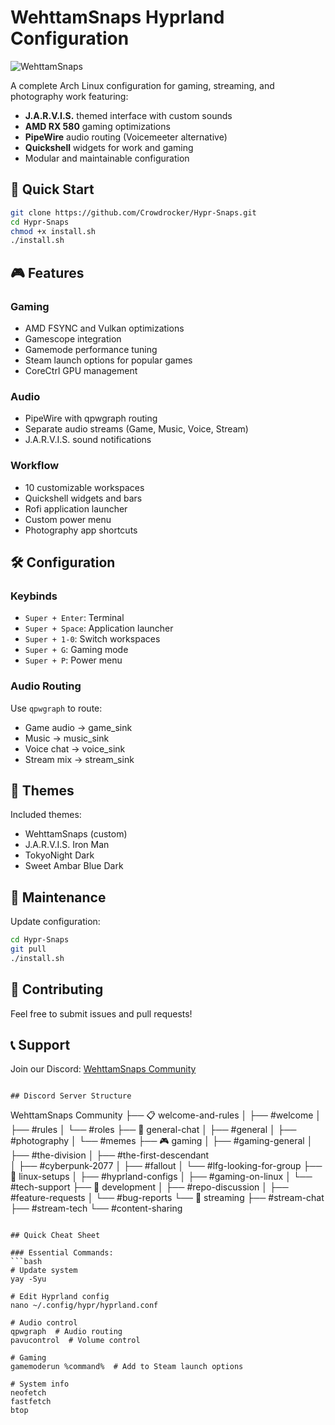 # WehttamSnaps Hyprland Configuration

![WehttamSnaps](https://via.placeholder.com/800x200/8A2BE2/FFFFFF?text=WehttamSnaps+J.A.R.V.I.S.+Setup)

A complete Arch Linux configuration for gaming, streaming, and photography work featuring:
- **J.A.R.V.I.S.** themed interface with custom sounds
- **AMD RX 580** gaming optimizations  
- **PipeWire** audio routing (Voicemeeter alternative)
- **Quickshell** widgets for work and gaming
- Modular and maintainable configuration

## 🚀 Quick Start

```bash
git clone https://github.com/Crowdrocker/Hypr-Snaps.git
cd Hypr-Snaps
chmod +x install.sh
./install.sh
```

## 🎮 Features

### Gaming
- AMD FSYNC and Vulkan optimizations
- Gamescope integration
- Gamemode performance tuning
- Steam launch options for popular games
- CoreCtrl GPU management

### Audio
- PipeWire with qpwgraph routing
- Separate audio streams (Game, Music, Voice, Stream)
- J.A.R.V.I.S. sound notifications

### Workflow
- 10 customizable workspaces
- Quickshell widgets and bars
- Rofi application launcher
- Custom power menu
- Photography app shortcuts

## 🛠️ Configuration

### Keybinds
- `Super + Enter`: Terminal
- `Super + Space`: Application launcher  
- `Super + 1-0`: Switch workspaces
- `Super + G`: Gaming mode
- `Super + P`: Power menu

### Audio Routing
Use `qpwgraph` to route:
- Game audio → game_sink
- Music → music_sink
- Voice chat → voice_sink
- Stream mix → stream_sink

## 🎨 Themes

Included themes:
- WehttamSnaps (custom)
- J.A.R.V.I.S. Iron Man
- TokyoNight Dark
- Sweet Ambar Blue Dark

## 🔧 Maintenance

Update configuration:
```bash
cd Hypr-Snaps
git pull
./install.sh
```

## 🤝 Contributing

Feel free to submit issues and pull requests!

## 📞 Support

Join our Discord: [WehttamSnaps Community](your-discord-link)
```

## Discord Server Structure

```
WehttamSnaps Community
├── 📋 welcome-and-rules
│   ├── #welcome
│   ├── #rules
│   └── #roles
├── 💬 general-chat
│   ├── #general
│   ├── #photography
│   └── #memes
├── 🎮 gaming
│   ├── #gaming-general
│   ├── #the-division
│   ├── #the-first-descendant  
│   ├── #cyberpunk-2077
│   ├── #fallout
│   └── #lfg-looking-for-group
├── 🐧 linux-setups
│   ├── #hyprland-configs
│   ├── #gaming-on-linux
│   └── #tech-support
├── 🔧 development
│   ├── #repo-discussion
│   ├── #feature-requests
│   └── #bug-reports
└── 🎥 streaming
    ├── #stream-chat
    ├── #stream-tech
    └── #content-sharing
```

## Quick Cheat Sheet

### Essential Commands:
```bash
# Update system
yay -Syu

# Edit Hyprland config
nano ~/.config/hypr/hyprland.conf

# Audio control
qpwgraph  # Audio routing
pavucontrol  # Volume control

# Gaming
gamemoderun %command%  # Add to Steam launch options

# System info
neofetch
fastfetch
btop

